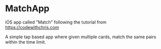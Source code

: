 # MatchApp

iOS app called "Match" following the tutorial from https://codewithchris.com

A simple tap based app where given multiple cards, match the same pairs within the time limit.
